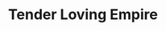 ---
title: "Tender Loving Empire"
url: /portland/tender-loving-empire-southeast-hawthorne-boulevard/
shop: Andenken
---